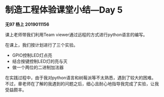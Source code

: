 # 制造工程体验课堂小结—Day 5

**无97 杨上 2019011156**

课上老师带我们利用Team viewer通过远程的方式进行python语言的编写。

在课上，我们按计划进行了三个实验。

- GPIO控制LED灯点亮
- 结合按键控制LED灯的亮与灭
- 做一个两位的二进制加法器

在实践过程中，由于我对python语言和树莓派等不太熟悉，遇到了较大的困难。不过，章老师在了解的我遇到的问题之后，细心且耐心地指导我完成了实验，让我受益颇丰。